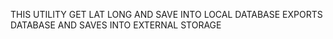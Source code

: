 THIS UTILITY GET LAT LONG  AND SAVE INTO LOCAL DATABASE
EXPORTS DATABASE AND SAVES INTO EXTERNAL STORAGE

